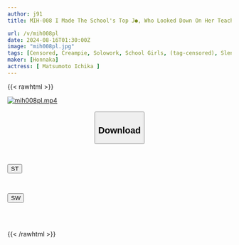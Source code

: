 ```yaml
---
author: j91
title: MIH-008 I Made The School's Top J●, Who Looked Down On Her Teachers, Understand By Getting Revenge On Her On Her Dangerous Day And Impregnating Her. Ichika Matsumoto

url: /v/mih008pl
date: 2024-08-16T01:30:00Z
image: "mih008pl.jpg"
tags: [Censored, Creampie, Solowork, School Girls, (tag-censored), Slender, Conceived, Acme · Orgasm	]
maker: [Honnaka]
actress: [ Matsumoto Ichika ]
---
```



{{< rawhtml >}}

<div class="video" data-videoid="z3y0mJz9M9TYqAd">
    <a href="javascript:;">
        <img src="/v/mih008pl/mih008pl.jpg" width="WIDTH" height="HEIGHT" alt="mih008pl.mp4" loading="lazy">
    </a>
</div>

<script type="text/javascript" src="https://j91.asia/asset/on-demand-st.js"></script>

<br>
  <link rel="stylesheet" href="https://j91.asia/asset/bs5.css">
  
  <center>
  <button class="btn btn-primary" type="button" data-bs-toggle="collapse" data-bs-target=".multi-collapse" aria-expanded="false" aria-controls="multiCollapseExample1 multiCollapseExample2"><h2>Download</h2></button></center>
</p>
<div class="row">
  <div class="col">
    <div class="collapse multi-collapse" id="multiCollapseExample1">
      <div class="card card-body">
	      	      <br>
<div class="buttons">  
<p><a href="/v/mih008pl/st.html" target="_blank"><button class="btn-hover color-3"><i class="fa fa-download"></i> ST</button></a></p></div>
    </div>
  </div>
</div>
  <div class="col">
    <div class="collapse multi-collapse" id="multiCollapseExample2">
      <div class="card card-body">
	      <br>
<div class="buttons">
<p><a href="/v/mih008pl/sw.html" target="_blank"><button class="btn-hover color-2"><i class="fa fa-download"></i> SW</button></a></p></div>
<br><br>
      </div>
    </div>
  </div>
</div>

{{< /rawhtml >}}